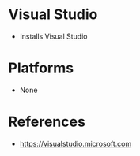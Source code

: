 # Visual Studio

- Installs Visual Studio

# Platforms

- None

# References

- https://visualstudio.microsoft.com

